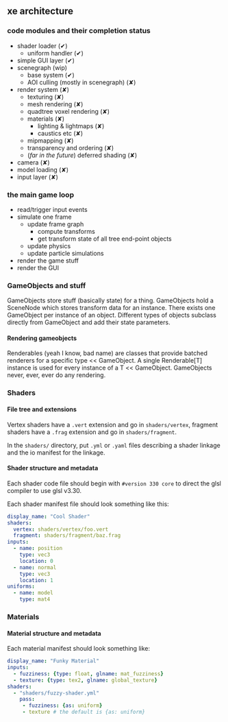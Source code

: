 ## xe architecture

### code modules and their completion status
* shader loader (✔)
  * uniform handler (✔)
* simple GUI layer (✔)
* scenegraph (wip)
  * base system (✔)
  * AOI culling (mostly in scenegraph) (✘)
* render system (✘)
  * texturing (✘)
  * mesh rendering (✘)
  * quadtree voxel rendering (✘)
  * materials (✘)
    * lighting & lightmaps (✘)
    * caustics etc (✘)
  * mipmapping (✘)
  * transparency and ordering (✘)
  * (*far in the future*) deferred shading (✘)
* camera (✘)
* model loading (✘)
* input layer (✘)

### the main game loop
* read/trigger input events
* simulate one frame
  * update frame graph
    * compute transforms
    * get transform state of all tree end-point objects
  * update physics
  * update particle simulations
* render the game stuff
* render the GUI

### GameObjects and stuff
GameObjects store stuff (basically state) for a thing.
GameObjects hold a SceneNode which stores transform data for an instance.
There exists one GameObject per instance of an object.
Different types of objects subclass directly from GameObject and add their state parameters.
#### Rendering gameobjects
Renderables (yeah I know, bad name) are classes that provide batched renderers for a specific type << GameObject.
A single Renderable[T] instance is used for every instance of a T << GameObject. GameObjects never, ever, ever do any rendering.


### Shaders
#### File tree and extensions
Vertex shaders have a `.vert` extension and go in `shaders/vertex`, fragment shaders have a `.frag` extension and go in `shaders/fragment`.

In the `shaders/` directory, put `.yml` or `.yaml` files describing a shader linkage and the io manifest for the linkage.

#### Shader structure and metadata
Each shader code file should begin with `#version 330 core` to direct the glsl compiler to use glsl v3.30.

Each shader manifest file should look something like this:
```yaml
display_name: "Cool Shader"
shaders:
  vertex: shaders/vertex/foo.vert
  fragment: shaders/fragment/baz.frag
inputs:
  - name: position
    type: vec3
    location: 0
  - name: normal
    type: vec3
    location: 1
uniforms:
  - name: model
    type: mat4
```

### Materials
#### Material structure and metadata

Each material manifest should look something like:

```yaml
display_name: "Funky Material"
inputs:
  - fuzziness: {type: float, glname: mat_fuzziness}
  - texture: {type: tex2, glname: global_texture}
shaders:
  - "shaders/fuzzy-shader.yml"
    pass:
     - fuzziness: {as: uniform}
     - texture # the default is {as: uniform}
```
